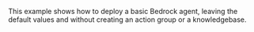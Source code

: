This example shows how to deploy a basic Bedrock agent, leaving the default values and without creating an action group or a knowledgebase.
